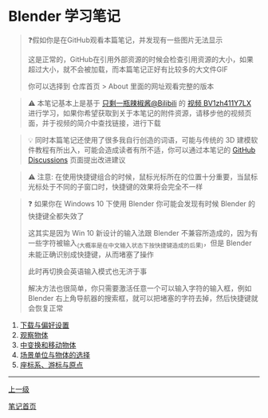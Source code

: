 # Blender 学习笔记

> ❓假如你是在GitHub观看本篇笔记，并发现有一些图片无法显示
>
> 这是正常的，GitHub在引用外部资源的时候会检查引用资源的大小，如果超过大小，就不会被加载，而本篇笔记正好有比较多的大文件GIF
>
> 你可以选择到 仓库首页 > About 里面的网址观看完整的版本

> ⚠ 本笔记基本上是基于 [只剩一瓶辣椒酱@Bilibili](https://space.bilibili.com/35723238) 的 [视频 BV1zh411Y7LX](https://www.bilibili.com/video/BV1zh411Y7LX) 进行学习，如果你希望获取到关于本笔记的附件资源，请移步他的视频页面，并于视频的简介中查找链接，进行下载

> 💡 同时本篇笔记还使用了很多我自行创造的词语，可能与传统的 3D 建模软件教程有所出入，可能会造成读者有所不适，你可以通过本笔记的 [GitHub Discussions](https://github.com/chinanoahli/personal_note/discussions) 页面提出改进建议

> ⚠ 注意: 在使用快捷键组合的时候，鼠标光标所在的位置十分重要，当鼠标光标处于不同的子窗口时，快捷键的效果将会完全不一样

> ❓ 如果你在 Windows 10 下使用 Blender 你可能会发现有时候 Blender 的快捷键全都失效了
>
> 这其实是因为 Win 10 新设计的输入法跟 Blender 不兼容所造成的，因为有一些字符被输入<sub>(大概率是在中文输入状态下按快捷键造成的后果)</sub>，但是 Blender 未能正确识别成快捷键，从而堵塞了操作
>
> 此时再切换会英语输入模式也无济于事
>
> 解决方法也很简单，你只需要激活任意一个可以输入字符的输入框，例如 Blender 右上角导航器的搜索框，就可以把堵塞的字符去掉，然后快捷键就会恢复正常

<!-- https://stackoverflow.com/questions/8506827/is-it-possible-to-format-an-ordered-list-with-hexadecimal-numbers -->

1. [下载与偏好设置](./01.downloadAndBaseSettings.md)
2. [观察物体](./02.observeObjects.md)
3. [中变换和移动物体](./03.movingAndTransformingObject.md)
4. [场景单位与物体的选择](./04.spaceProperties.SelectAndAdd.DeleteObject.md)
5. [座标系、游标与原点](05.coordinateSystem.CursorAndOriginPoint.md)

---

[上一级](../../README.md)

[笔记首页](../../../README.md)